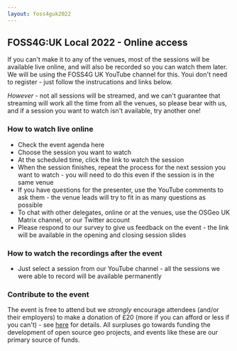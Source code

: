 ```yaml
---
layout: foss4guk2022
---
```


## FOSS4G:UK Local 2022 - Online access

If you can't make it to any of the venues, most of the sessions will be available live online, and will also be recorded so you can watch them later. We will be using the FOSS4G UK YouTube channel for this. Youi don't need to register - just follow the instrucations and links below.

*However* - not all sessions will be streamed, and we can't guarantee that streaming will work all the time from all the venues, so please bear with us, and if a session you want to watch isn't available, try another one!

### How to watch live online

* Check the event agenda here
* Choose the session you want to watch
* At the scheduled time, click the link to watch the session
* When the session finishes, repeat the process for the next session you want to watch - you will need to do this even if the session is in the same venue
* If you have questions for the presenter, use the YouTube comments to ask them - the venue leads will try to fit in as many questions as possible
* To chat with other delegates, online or at the venues, use the OSGeo UK Matrix channel, or our Twitter account
* Please respond to our survey to give us feedback on the event - the link will be available in the opening and closing session slides

### How to watch the recordings after the event

* Just select a session from our YouTube channel - all the sessions we were able to record will be available permanently

### Contribute to the event

The event is free to attend but we *strongly* encourage attendees (and/or their employers) to make a donation of £20 (more if you can afford or less if you can't) - see [here](https://uk.osgeo.org/foss4guk2022local/index.html#registration) for details. All surpluses go towards funding the development of open source geo projects, and events like these are our primary source of funds.
